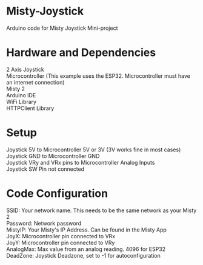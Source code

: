 # Misty-Joystick
Arduino code for Misty Joystick Mini-project
# Hardware and Dependencies
2 Axis Joystick <br/>
Microcontroller (This example uses the ESP32. Microcontroller must have an internet connection)<br/>
Misty 2 <br/>
Arduino IDE<br/>
WiFi Library<br/>
HTTPClient Library<br/>
# Setup
Joystick 5V to Microcontroller 5V or 3V (3V works fine in most cases)<br/>
Joystick GND to Microcontroller GND <br/>
Joystick VRy and VRx pins to Microcontroller Analog Inputs <br/>
Joystick SW Pin not connected<br/>
# Code Configuration
SSID: Your network name. This needs to be the same network as your Misty 2 <br/>
Password: Network password<br/>
MistyIP: Your Misty's IP Address. Can be found in the Misty App<br/>
JoyX: Microcontroller pin connected to VRx<br/>
JoyY: Microcontroller pin connected to VRy<br/>
AnalogMax: Max value from an analog reading. 4096 for ESP32<br/>
DeadZone: Joystick Deadzone, set to -1 for autoconfiguration<br/>
